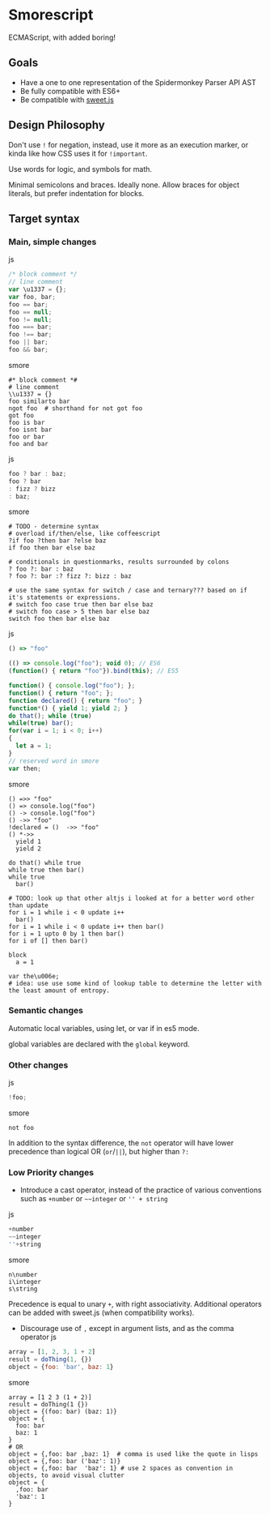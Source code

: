 # Smorescript

ECMAScript, with added boring!

## Goals

* Have a one to one representation of the Spidermonkey Parser API AST
* Be fully compatible with ES6+
* Be compatible with [sweet.js](http://sweetjs.org)

## Design Philosophy
Don't use `!` for negation, instead, use it more as an execution marker, or kinda like how CSS uses it for `!important`.

Use words for logic, and symbols for math.

Minimal semicolons and braces. Ideally none. Allow braces for object literals, but prefer indentation for blocks.

## Target syntax

### Main, simple changes
js
```JavaScript
/* block comment */
// line comment
var \u1337 = {};
var foo, bar;
foo == bar;
foo == null;
foo != null;
foo === bar;
foo !== bar;
foo || bar;
foo && bar;
```
smore
```
#* block comment *#
# line comment
\\u1337 = {}
foo similarto bar
ngot foo  # shorthand for not got foo
got foo
foo is bar
foo isnt bar
foo or bar
foo and bar
```
js
```JavaScript
foo ? bar : baz;
foo ? bar
: fizz ? bizz
: baz;
```
smore
```
# TODO - determine syntax
# overload if/then/else, like coffeescript
?if foo ?then bar ?else baz
if foo then bar else baz

# conditionals in questionmarks, results surrounded by colons
? foo ?: bar : baz
? foo ?: bar :? fizz ?: bizz : baz

# use the same syntax for switch / case and ternary??? based on if it's statements or expressions.
# switch foo case true then bar else baz
# switch foo case > 5 then bar else baz
switch foo then bar else baz
```
js
```JavaScript
() => "foo"

(() => console.log("foo"); void 0); // ES6
(function() { return "foo"}).bind(this); // ES5

function() { console.log("foo"); };
function() { return "foo"; };
function declared() { return "foo"; }
function*() { yield 1; yield 2; }
do that(); while (true)
while(true) bar();
for(var i = 1; i < 0; i++)
{
  let a = 1; 
}
// reserved word in smore
var then;
```

smore
```
() =>> "foo"
() => console.log("foo")
() -> console.log("foo")
() ->> "foo"
!declared = ()  ->> "foo"
() *->>
  yield 1
  yield 2

do that() while true
while true then bar()
while true
  bar()

# TODO: look up that other altjs i looked at for a better word other than update
for i = 1 while i < 0 update i++
  bar()
for i = 1 while i < 0 update i++ then bar()
for i = 1 upto 0 by 1 then bar()
for i of [] then bar()

block
  a = 1

var the\u006e;
# idea: use use some kind of lookup table to determine the letter with the least amount of entropy.
```

### Semantic changes

Automatic local variables, using let, or var if in es5 mode.

global variables are declared with the `global` keyword.

### Other changes

js
```JavaScript
!foo;
```

smore
```
not foo
```

In addition to the syntax difference, the `not` operator will have lower precedence than logical OR (`or`/`||`), but higher than `?:`

### Low Priority changes

* Introduce a cast operator, instead of the practice of various conventions such as `+number` or `~~integer` or `'' + string`

js
```JavaScript
+number
~~integer
''+string
```

smore
```
n\number
i\integer
s\string
```

Precedence is equal to unary `+`, with right associativity. Additional operators can be added with sweet.js (when compatibility works).

* Discourage use of `,` except in argument lists, and as the comma operator
js
```JavaScript
array = [1, 2, 3, 1 + 2]
result = doThing(1, {})
object = {foo: 'bar', baz: 1}
```
smore
```
array = [1 2 3 (1 + 2)]
result = doThing(1 {})
object = {(foo: bar) (baz: 1)}
object = {
  foo: bar
  baz: 1
}
# OR
object = {,foo: bar ,baz: 1}  # comma is used like the quote in lisps
object = {,foo: bar ('baz': 1)}
object = {,foo: bar  'baz': 1} # use 2 spaces as convention in objects, to avoid visual clutter
object = {
  ,foo: bar
  'baz': 1
}
```
